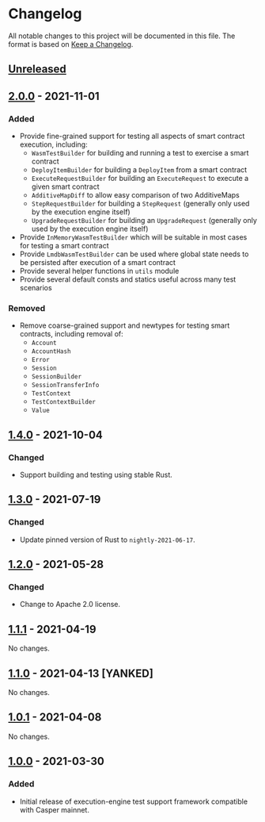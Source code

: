 # Changelog

All notable changes to this project will be documented in this file.  The format is based on [Keep a Changelog].

[comment]: <> (Added:      new features)
[comment]: <> (Changed:    changes in existing functionality)
[comment]: <> (Deprecated: soon-to-be removed features)
[comment]: <> (Removed:    now removed features)
[comment]: <> (Fixed:      any bug fixes)
[comment]: <> (Security:   in case of vulnerabilities)



## [Unreleased]



## [2.0.0] - 2021-11-01

### Added
* Provide fine-grained support for testing all aspects of smart contract execution, including:
    * `WasmTestBuilder` for building and running a test to exercise a smart contract
    * `DeployItemBuilder` for building a `DeployItem` from a smart contract
    * `ExecuteRequestBuilder` for building an `ExecuteRequest` to execute a given smart contract
    * `AdditiveMapDiff` to allow easy comparison of two AdditiveMaps
    * `StepRequestBuilder` for building a `StepRequest` (generally only used by the execution engine itself)
    * `UpgradeRequestBuilder` for building an `UpgradeRequest` (generally only used by the execution engine itself)
* Provide `InMemoryWasmTestBuilder` which will be suitable in most cases for testing a smart contract
* Provide `LmdbWasmTestBuilder` can be used where global state needs to be persisted after execution of a smart contract
* Provide several helper functions in `utils` module
* Provide several default consts and statics useful across many test scenarios

### Removed
* Remove coarse-grained support and newtypes for testing smart contracts, including removal of:
    * `Account`
    * `AccountHash`
    * `Error`
    * `Session`
    * `SessionBuilder`
    * `SessionTransferInfo`
    * `TestContext`
    * `TestContextBuilder`
    * `Value`



## [1.4.0] - 2021-10-04

### Changed
* Support building and testing using stable Rust.



## [1.3.0] - 2021-07-19

### Changed
* Update pinned version of Rust to `nightly-2021-06-17`.



## [1.2.0] - 2021-05-28

### Changed
* Change to Apache 2.0 license.



## [1.1.1] - 2021-04-19

No changes.



## [1.1.0] - 2021-04-13 [YANKED]

No changes.



## [1.0.1] - 2021-04-08

No changes.



## [1.0.0] - 2021-03-30

### Added
* Initial release of execution-engine test support framework compatible with Casper mainnet.



[Keep a Changelog]: https://keepachangelog.com/en/1.0.0
[unreleased]: https://github.com/casper-ecosystem/casper-engine-test-support/compare/v2.0.0...main
[2.0.0]: https://github.com/casper-ecosystem/casper-engine-test-support/compare/v1.4.0...v2.0.0
[1.4.0]: https://github.com/casper-ecosystem/casper-engine-test-support/compare/v1.3.0...v1.4.0
[1.3.0]: https://github.com/casper-ecosystem/casper-engine-test-support/compare/v1.2.0...v1.3.0
[1.2.0]: https://github.com/casper-ecosystem/casper-engine-test-support/compare/v1.1.1...v1.2.0
[1.1.1]: https://github.com/casper-ecosystem/casper-engine-test-support/compare/v1.0.1...v1.1.1
[1.1.0]: https://github.com/casper-ecosystem/casper-engine-test-support/compare/v1.0.1...v1.1.1
[1.0.1]: https://github.com/casper-ecosystem/casper-engine-test-support/compare/v1.0.0...v1.0.1
[1.0.0]: https://github.com/casper-ecosystem/casper-engine-test-support/releases/tag/v1.0.0
